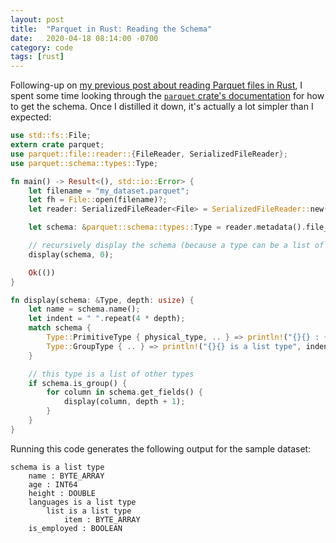 ```yaml
---
layout: post
title:  "Parquet in Rust: Reading the Schema"
date:   2020-04-18 08:14:00 -0700
category: code
tags: [rust]
---
```


Following-up on [my previous post about reading Parquet files in Rust](https://aeshirey.github.io/code/2020/03/17/parquet-in-rust.html), I spent some time looking through the [`parquet` crate's documentation](https://docs.rs/parquet/0.16.0/parquet/index.html) for how to get the schema. Once I distilled it down, it's actually a lot simpler than I expected:

```rust
use std::fs::File;
extern crate parquet;
use parquet::file::reader::{FileReader, SerializedFileReader};
use parquet::schema::types::Type;

fn main() -> Result<(), std::io::Error> {
    let filename = "my_dataset.parquet";
    let fh = File::open(filename)?;
    let reader: SerializedFileReader<File> = SerializedFileReader::new(fh)?;

    let schema: &parquet::schema::types::Type = reader.metadata().file_metadata().schema();

    // recursively display the schema (because a type can be a list of other types)
    display(schema, 0);

    Ok(())
}

fn display(schema: &Type, depth: usize) {
    let name = schema.name();
    let indent = " ".repeat(4 * depth);
    match schema {
        Type::PrimitiveType { physical_type, .. } => println!("{}{} : {}", indent, name, physical_type),
        Type::GroupType { .. } => println!("{}{} is a list type", indent, name),
    }

    // this type is a list of other types
    if schema.is_group() {
        for column in schema.get_fields() {
            display(column, depth + 1);
        }
    }
}
```

Running this code generates the following output for the sample dataset:

```
schema is a list type
    name : BYTE_ARRAY
    age : INT64
    height : DOUBLE
    languages is a list type
        list is a list type
            item : BYTE_ARRAY
    is_employed : BOOLEAN
```
